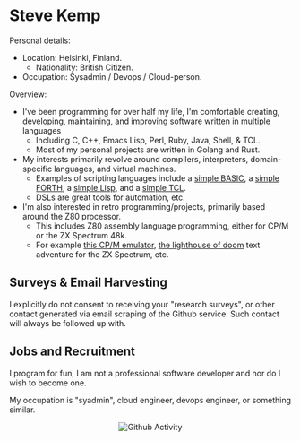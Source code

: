 # Steve Kemp

Personal details:

* Location: Helsinki, Finland.
  * Nationality: British Citizen.
* Occupation: Sysadmin / Devops / Cloud-person.

Overview:

* I've been programming for over half my life, I'm comfortable creating, developing, maintaining, and improving software written in multiple languages
  * Including C, C++, Emacs Lisp, Perl, Ruby, Java, Shell, & TCL.
  * Most of my personal projects are written in Golang and Rust.
* My interests primarily revolve around compilers, interpreters, domain-specific languages, and virtual machines.
  * Examples of scripting languages include a [simple BASIC](https://github.com/skx/gobasic), a [simple FORTH](https://github.com/skx/foth), a [simple Lisp](https://github.com/skx/yal), and a [simple TCL](https://github.com/skx/critical/).
  * DSLs are great tools for automation, etc.
* I'm also interested in retro programming/projects, primarily based around the Z80 processor.
  * This includes Z80 assembly language programming, either for CP/M or the ZX Spectrum 48k.
  * For example [this CP/M emulator](https://github.com/skx/cpmulator), [the lighthouse of doom](https://github.com/skx/lighthouse-of-doom/) text adventure for the ZX Spectrum, etc.


## Surveys & Email Harvesting

I explicitly do not consent to receiving your "research surveys", or other contact generated via email scraping of the Github service.  Such contact will always be followed up with.


## Jobs and Recruitment

I program for fun, I am not a professional software developer and nor do I wish to become one.

My occupation is "syadmin", cloud engineer, devops engineer, or something similar.


<div align="center">
<img src="https://github-readme-stats.vercel.app/api?username=skx&show_icons=true" alt="Github Activity">
</div>
